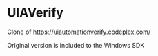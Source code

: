 UIAVerify
=========

Clone of https://uiautomationverify.codeplex.com/

Original version is included to the Windows SDK
